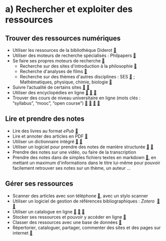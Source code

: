 # a) Rechercher et exploiter des ressources

## Trouver des ressources numériques
- Utiliser les ressources de la bibliothèque Diderot [🔗](http://www.bibliotheque-diderot.fr/discipline-260583.kjsp?DOMAINE=000000229&DISCI=000000173&CATEG_GENE=000000169)
- Utiliser des moteurs de recherche spécialisés : Philpapers [🔗](http://philpapers.org/)
- Se faire ses propres moteurs de recherche [🔗](https://cse.google.com/)
	- Recherche sur des sites d'introduction à la philosophie [🔗](https://cse.google.com/cse?cx=005941353090358050370:-rxleq99qm0)
	- Recherche d'analyses de films [🔗](https://cse.google.com/cse?cx=013022458855246154026:kvowwanvdza)
	- Recherche sur des thèmes d'autres disciplines : SES [🔗](https://cse.google.com/cse?cx=000159438708945803198:c670n89xtv8) ; Mathématiques, physique, chimie, biologie [🔗](https://cse.google.com/cse?cx=000159438708945803198:nhzecq54fyq)
- Suivre l’actualité de certains sites [🔗](https://www.commafeed.com/#/welcome) [🔗](https://raw.githubusercontent.com/eyssette/ressources-generales-enseignement-philosophie/master/feeds_opml.xml)
- Utiliser des encyclopédies en ligne [🔗](http://plato.stanford.edu) [🔗](http://www.iep.utm.edu/) [🔗](http://encyclo-philo.fr/)
- Trouver des cours de niveau universitaire en ligne (mots clés : “syllabus”, “mooc”, “open course”) [🔗](https://mediaserver.unige.ch/search/philosophie/permissions:public) [🔗](https://www.fun-mooc.fr/) [🔗](https://www.coursera.org/) [🔗](https://ocw.mit.edu/courses/find-by-topic/)


## Lire et prendre des notes
- Lire des livres au format _ePub_ [🔗](https://play.google.com/books/ebooks)
- Lire et annoter des articles en PDF [🔗](https://pdf.online/pdf-annotate)
- Utiliser un dictionnaire intégré [🔗](https://chrome.google.com/webstore/detail/google-dictionary-by-goog/mgijmajocgfcbeboacabfgobmjgjcoja) [🔗](https://addons.mozilla.org/en-US/firefox/addon/dictionary-anyvhere/?utm_source=addons.mozilla.org&utm_medium=referral&utm_content=search)
- Utiliser un logiciel pour prendre des notes de manière structurée [🔗](http://dynalist.io) [🔗](https://workflowy.com/)
- Prendre des notes sur une vidéo, ou faire de la transcription
- Prendre des notes dans de simples fichiers textes en markdown [🔗](https://obsidian.md/), en mettant un maximum d'informations dans le titre lui-même pour pouvoir facilement retrouver ses notes sur un thème, un auteur …


## Gérer ses ressources
- Scanner des articles avec son téléphone [🔗](https://fossbytes.com/best-android-scanner-apps/), avec un stylo scanner
- Utiliser un logiciel de gestion de références bibliographiques : _Zotero_  [🔗](https://www.zotero.org/) [🔗](https://zotero.hypotheses.org/)
- Utiliser un catalogue en ligne [🔗](https://www.worldcat.org/) [🔗](https://ccfr.bnf.fr/portailccfr/jsp/public/index.jsp) [🔗](http://www.sudoc.abes.fr/)
- Stocker ses ressources et pouvoir y accéder en ligne [🔗](https://www.dropbox.com/referrals/AADNRgRvYNK3-2FBnRd_mi-niwqSc6g-yUI?src=global9)
- Classer des ressources avec une base de données [🔗](https://airtable.com/)
- Répertorier, cataloguer, partager, commenter des sites et des pages sur internet [🔗](https://www.diigo.com/)